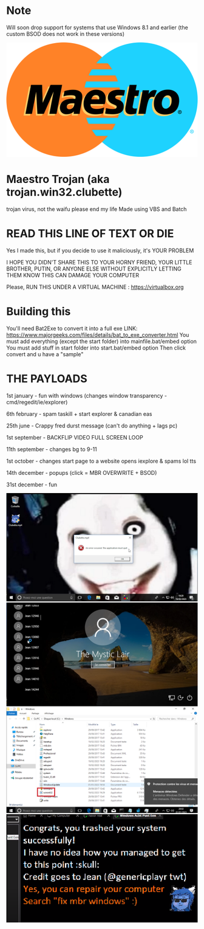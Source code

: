 # Note
Will soon drop support for systems that use Windows 8.1 and earlier (the custom BSOD does not work in these versions)

![image](maestro.png)

# Maestro Trojan (aka trojan.win32.clubette)
trojan virus, not the waifu please end my life
Made using VBS and Batch

# READ THIS LINE OF TEXT OR DIE
Yes I made this, but if you decide to use it maliciously, it's YOUR PROBLEM

I HOPE YOU DIDN'T SHARE THIS TO YOUR HORNY FRIEND, YOUR LITTLE BROTHER, PUTIN, OR ANYONE ELSE WITHOUT EXPLICITLY LETTING THEM KNOW THIS CAN DAMAGE YOUR COMPUTER

Please, RUN THIS UNDER A VIRTUAL MACHINE : https://virtualbox.org

# Building this
You'll need Bat2Exe to convert it into a full exe
LINK: https://www.majorgeeks.com/files/details/bat_to_exe_converter.html
You must add everything (except the start folder) into mainfile.bat/embed option
You must add stuff in start folder into start.bat/embed option
Then click convert and u have a "sample"

# THE PAYLOADS
1st january - fun with windows (changes window transparency - cmd/regedit/ie/explorer)

6th february - spam taskill + start explorer & canadian eas

25th june - Crappy fred durst message (can't do anything + lags pc)

1st september - BACKFLIP VIDEO FULL SCREEN LOOP

11th september - changes bg to 9-11

1st october - changes start page to a website opens iexplore & spams lol tts

14th december - popups (click = MBR OVERWRITE + BSOD)

31st december - fun

![image](image-3.png)
![image](image-2.png)
![image](image.png)
![image](image-4.png)
